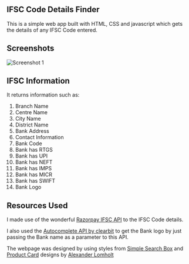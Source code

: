 ## IFSC Code Details Finder

This is a simple web app built with HTML, CSS and javascript which gets the details of any IFSC Code entered.

## Screenshots
![Screenshot 1](https://user-images.githubusercontent.com/14297705/149788951-a318e6b5-8024-45de-a0cb-ec0fb5b4211d.png)

## IFSC Information
It returns information such as:

1. Branch Name
2. Centre Name
3. City Name
4. District Name
5. Bank Address
6. Contact Information
7. Bank Code
8. Bank has RTGS
9. Bank has UPI
10. Bank has NEFT
11. Bank has IMPS
12. Bank has MICR
13. Bank has SWIFT
14. Bank Logo

## Resources Used

I made use of the wonderful [Razorpay IFSC API](https://github.com/razorpay/ifsc/wiki/API) to the IFSC Code details.

I also used the [Autocomplete API by clearbit](https://clearbit.com/docs#autocomplete-api) to get the Bank logo by just passing the Bank name as a parameter to this API.

The webpage was designed by using styles from [Simple Search Box](https://codepen.io/alomholt/pen/XapMNw) and [Product Card](https://codepen.io/alomholt/pen/NMKyLp) designs by [Alexander Lomholt](https://codepen.io/alomholt)
